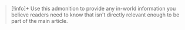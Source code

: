 > [!info]+
> Use this admonition to provide any in-world information you believe readers need to know that isn't directly relevant enough to be part of the main article.